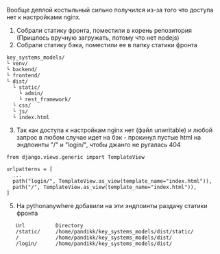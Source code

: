 Вообще деплой костыльный сильно получился из-за того что доступа нет к настройками nginx. 

1. Собрали статику фронта, поместили в корень репозитория (Пришлось вручную загружать, потому что нет nodejs)
2. Cобрали статику бэка, поместили ее в папку статики фронта

```
key_systems_models/
└ venv/
└ backend/
└ frontend/
└ dist/
  └ static/
    └ admin/
    └ rest_framework/
  └ css/
  └ js/
  └ index.html
```

3. Так как доступа к настройкам nginx нет (файл unwritable) и любой запрос в любом случае идет на бэк - прокинул пустые html на эндпоинты "/" и "login/", чтобы джанго не ругалась 404
```
from django.views.generic import TemplateView

urlpatterns = [
  ...
  path("login/", TemplateView.as_view(template_name="index.html")),
  path("/", TemplateView.as_view(template_name="index.html")),
]
```
5. На pythonanywhere добавили на эти эндпоинты раздачу статики фронта

```
   Url          Directory
   /static/     /home/pandikk/key_systems_models/dist/static/
   /            /home/pandikk/key_systems_models/dist/
   /login/      /home/pandikk/key_systems_models/dist/
```
